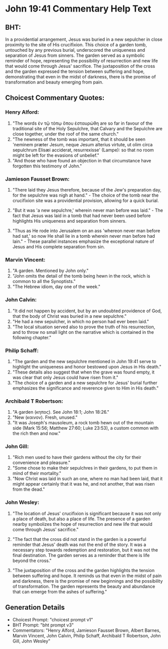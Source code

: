 # John 19:41 Commentary Help Text

## BHT:
In a providential arrangement, Jesus was buried in a new sepulcher in close proximity to the site of His crucifixion. This choice of a garden tomb, untouched by any previous burial, underscored the uniqueness and separation of Jesus from sinners. The garden served as a symbolic reminder of hope, representing the possibility of resurrection and new life that would come through Jesus' sacrifice. The juxtaposition of the cross and the garden expressed the tension between suffering and hope, demonstrating that even in the midst of darkness, there is the promise of transformation and beauty emerging from pain.

## Choicest Commentary Quotes:
### Henry Alford:
1. "The words ἐν τῷ τόπῳ ὅπου ἐσταυρώθη are so far in favour of the traditional site of the Holy Sepulchre, that Calvary and the Sepulchre are close together, under the roof of the same church." 
2. "The newness of the tomb was important, that it should be seen 'neminem præter Jesum, neque Jesum alterius virtute, ut olim circa sepulchrum Elisæi acciderat, resurrexisse' (Lampe): so that no room might be left for the evasions of unbelief." 
3. "And those who have found an objection in that circumstance have forgotten this testimony of John."

### Jamieson Fausset Brown:
1. "There laid they Jesus therefore, because of the Jew's preparation day, for the sepulchre was nigh at hand." - The choice of the tomb near the crucifixion site was a providential provision, allowing for a quick burial. 

2. "But it was 'a new sepulchre,' wherein never man before was laid." - The fact that Jesus was laid in a tomb that had never been used before highlights His uniqueness and separation from sinners. 

3. "Thus as He rode into Jerusalem on an ass 'whereon never man before had sat,' so now He shall lie in a tomb wherein never man before had lain." - These parallel instances emphasize the exceptional nature of Jesus and His complete separation from sin.

### Marvin Vincent:
1. "A garden. Mentioned by John only." 
2. "John omits the detail of the tomb being hewn in the rock, which is common to all the Synoptists." 
3. "The Hebrew idiom, day one of the week."

### John Calvin:
1. "It did not happen by accident, but by an undoubted providence of God, that the body of Christ was buried in a new sepulchre."
2. "He had a new sepulcher, in which no person had ever been laid."
3. "The local situation served also to prove the truth of his resurrection, and to throw no small light on the narrative which is contained in the following chapter."

### Philip Schaff:
1. "The garden and the new sepulchre mentioned in John 19:41 serve to highlight the uniqueness and honor bestowed upon Jesus in His death."
2. "These details also suggest that when the grave was found empty, it was clear that only Jesus could have risen from it."
3. "The choice of a garden and a new sepulchre for Jesus' burial further emphasizes the significance and reverence given to Him in His death."

### Archibald T Robertson:
1. "A garden (κηπος). See John 18:1; John 18:26." 
2. "New (καινον). Fresh, unused." 
3. "It was Joseph's mausoleum, a rock tomb hewn out of the mountain side (Mark 15:56; Matthew 27:60; Luke 23:53), a custom common with the rich then and now."

### John Gill:
1. "Rich men used to have their gardens without the city for their convenience and pleasure."
2. "Some chose to make their sepulchres in their gardens, to put them in mind of their mortality."
3. "Now Christ was laid in such an one, where no man had been laid, that it might appear certainly that it was he, and not another, that was risen from the dead."

### John Wesley:
1. "The location of Jesus' crucifixion is significant because it was not only a place of death, but also a place of life. The presence of a garden nearby symbolizes the hope of resurrection and new life that would come through Jesus' sacrifice."

2. "The fact that the cross did not stand in the garden is a powerful reminder that Jesus' death was not the end of the story. It was a necessary step towards redemption and restoration, but it was not the final destination. The garden serves as a reminder that there is life beyond the cross."

3. "The juxtaposition of the cross and the garden highlights the tension between suffering and hope. It reminds us that even in the midst of pain and darkness, there is the promise of new beginnings and the possibility of transformation. The garden represents the beauty and abundance that can emerge from the ashes of suffering."


## Generation Details
- Choicest Prompt: "choicest prompt v1"
- BHT Prompt: "bht prompt v3"
- Commentators: "Henry Alford, Jamieson Fausset Brown, Albert Barnes, Marvin Vincent, John Calvin, Philip Schaff, Archibald T Robertson, John Gill, John Wesley"
